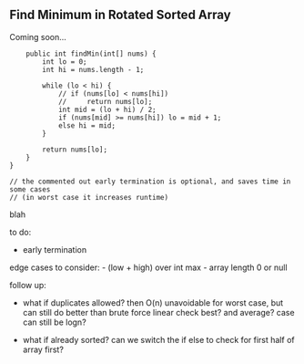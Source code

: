 ##  Find Minimum in Rotated Sorted Array 

Coming soon...

```class Solution {
    public int findMin(int[] nums) {
        int lo = 0;
        int hi = nums.length - 1;
        
        while (lo < hi) {
            // if (nums[lo] < nums[hi])
            //     return nums[lo];            
            int mid = (lo + hi) / 2;
            if (nums[mid] >= nums[hi]) lo = mid + 1;
            else hi = mid;
        }
        
        return nums[lo];
    }
}

// the commented out early termination is optional, and saves time in some cases 
// (in worst case it increases runtime)
```
blah

to do:
- early termination

edge cases to consider:
    - (low + high) over int max
    - array length 0 or null
    
follow up:
- what if duplicates allowed?
then O(n) unavoidable for worst case, but can still do better than brute force linear check
best? and average? case can still be logn?

- what if already sorted? can we switch the if else to check for first half of array first?
